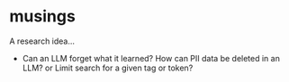 # musings

A research idea...
- Can an LLM forget what it learned? How can PII data be deleted in an LLM? or Limit search for a given tag or token?